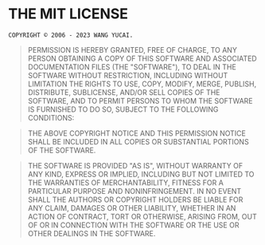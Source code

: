 # THE MIT LICENSE

`COPYRIGHT © 2006 - 2023 WANG YUCAI.`

> PERMISSION IS HEREBY GRANTED, FREE OF CHARGE, TO ANY PERSON OBTAINING A COPY OF THIS SOFTWARE AND ASSOCIATED DOCUMENTATION FILES (THE "SOFTWARE"), TO DEAL IN THE SOFTWARE WITHOUT RESTRICTION, INCLUDING WITHOUT LIMITATION THE RIGHTS TO USE, COPY, MODIFY, MERGE, PUBLISH, DISTRIBUTE, SUBLICENSE, AND/OR SELL COPIES OF THE SOFTWARE, AND TO PERMIT PERSONS TO WHOM THE SOFTWARE IS FURNISHED TO DO SO, SUBJECT TO THE FOLLOWING CONDITIONS:

> THE ABOVE COPYRIGHT NOTICE AND THIS PERMISSION NOTICE SHALL BE INCLUDED IN ALL COPIES OR SUBSTANTIAL PORTIONS OF THE SOFTWARE.

> THE SOFTWARE IS PROVIDED "AS IS", WITHOUT WARRANTY OF ANY KIND, EXPRESS OR IMPLIED, INCLUDING BUT NOT LIMITED TO THE WARRANTIES OF MERCHANTABILITY, FITNESS FOR A PARTICULAR PURPOSE AND NONINFRINGEMENT. IN NO EVENT SHALL THE AUTHORS OR COPYRIGHT HOLDERS BE LIABLE FOR ANY CLAIM, DAMAGES OR OTHER LIABILITY, WHETHER IN AN ACTION OF CONTRACT, TORT OR OTHERWISE, ARISING FROM, OUT OF OR IN CONNECTION WITH THE SOFTWARE OR THE USE OR OTHER DEALINGS IN THE SOFTWARE.
